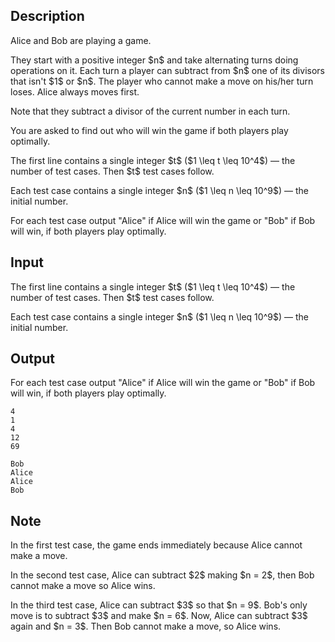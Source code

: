 ## Description

<div><p>Alice and Bob are playing a game. </p><p>They start with a positive integer $n$ and take alternating turns doing operations on it. Each turn a player can subtract from $n$ one of its divisors that isn't $1$ or $n$. The player who cannot make a move on his/her turn loses. Alice always moves first.</p><p>Note that they subtract a divisor of the <span class="tex-font-style-bf">current</span> number in each turn.</p><p>You are asked to find out who will win the game if both players play optimally.</p></div><div class="input-specification"><p>The first line contains a single integer $t$ ($1 \leq t \leq 10^4$) — the number of test cases. Then $t$ test cases follow.</p><p>Each test case contains a single integer $n$ ($1 \leq n \leq 10^9$) — the initial number.</p></div><div class="output-specification"><p>For each test case output "<span class="tex-font-style-tt">Alice</span>" if Alice will win the game or "<span class="tex-font-style-tt">Bob</span>" if Bob will win, if both players play optimally.</p></div>

## Input

<p>The first line contains a single integer $t$ ($1 \leq t \leq 10^4$) — the number of test cases. Then $t$ test cases follow.</p><p>Each test case contains a single integer $n$ ($1 \leq n \leq 10^9$) — the initial number.</p>

## Output

<p>For each test case output "<span class="tex-font-style-tt">Alice</span>" if Alice will win the game or "<span class="tex-font-style-tt">Bob</span>" if Bob will win, if both players play optimally.</p>





```input1
4
1
4
12
69
```




```output1
Bob
Alice
Alice
Bob
```



## Note

<p>In the first test case, the game ends immediately because Alice cannot make a move.</p><p>In the second test case, Alice can subtract $2$ making $n = 2$, then Bob cannot make a move so Alice wins.</p><p>In the third test case, Alice can subtract $3$ so that $n = 9$. Bob's only move is to subtract $3$ and make $n = 6$. Now, Alice can subtract $3$ again and $n = 3$. Then Bob cannot make a move, so Alice wins.</p>
